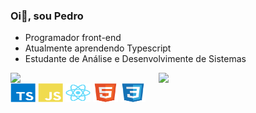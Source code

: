 ### Oi👋, sou Pedro
- Programador front-end
- Atualmente aprendendo Typescript
- Estudante de Análise e Desenvolvimente de Sistemas

<img align='left' width='47%' src='https://github-readme-stats.vercel.app/api?username=Pedroolcs&show_icons=true&rank_icon=github' />

<img align='left' width='47%' src='https://github-readme-stats.vercel.app/api/top-langs/?username=Pedroolcs&layout=default' />

<div style="display: inline_block"><br>
  <img align="center" alt="Pedro-ts" height="30" width="40" src="https://raw.githubusercontent.com/devicons/devicon/master/icons/typescript/typescript-plain.svg">
  <img align="center" alt="Pedro-Js" height="30" width="40" src="https://raw.githubusercontent.com/devicons/devicon/master/icons/javascript/javascript-plain.svg">
  <img align="center" alt="Pedro-React" height="30" width="40" src="https://raw.githubusercontent.com/devicons/devicon/master/icons/react/react-original.svg">
  <img align="center" alt="Pedro-HTML" height="30" width="40" src="https://raw.githubusercontent.com/devicons/devicon/master/icons/html5/html5-original.svg">
  <img align="center" alt="Pedro-CSS" height="30" width="40" src="https://raw.githubusercontent.com/devicons/devicon/master/icons/css3/css3-original.svg">
</div>




